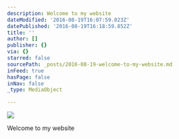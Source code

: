 ```yaml
---
description: Welcome to my website
dateModified: '2016-08-19T16:07:59.023Z'
datePublished: '2016-08-19T16:18:59.852Z'
title: ''
author: []
publisher: {}
via: {}
starred: false
sourcePath: _posts/2016-08-19-welcome-to-my-website.md
inFeed: true
hasPage: false
inNav: false
_type: MediaObject

---
```

![](https://the-grid-user-content.s3-us-west-2.amazonaws.com/731e68ef-0118-4392-a14c-c6ce2eb9d1be.jpg)

Welcome to my website